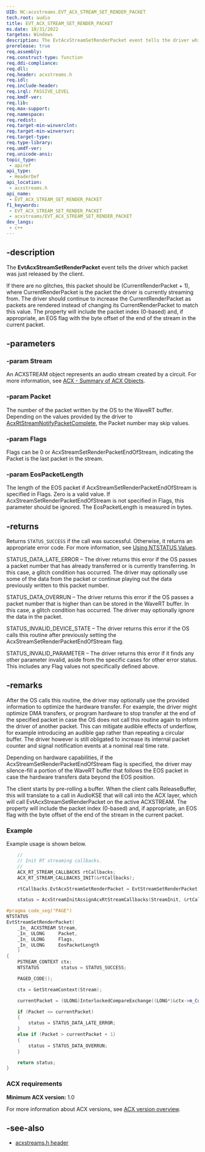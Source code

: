 ```yaml
---
UID: NC:acxstreams.EVT_ACX_STREAM_SET_RENDER_PACKET
tech.root: audio
title: EVT_ACX_STREAM_SET_RENDER_PACKET
ms.date: 10/31/2022
targetos: Windows
description: The EvtAcxStreamSetRenderPacket event tells the driver which packet was just released by the client.
prerelease: true
req.assembly: 
req.construct-type: function
req.ddi-compliance: 
req.dll: 
req.header: acxstreams.h
req.idl: 
req.include-header: 
req.irql: PASSIVE_LEVEL
req.kmdf-ver: 
req.lib: 
req.max-support: 
req.namespace: 
req.redist: 
req.target-min-winverclnt: 
req.target-min-winversvr: 
req.target-type: 
req.type-library: 
req.umdf-ver: 
req.unicode-ansi: 
topic_type:
 - apiref
api_type:
 - HeaderDef
api_location:
 - acxstreams.h
api_name:
 - EVT_ACX_STREAM_SET_RENDER_PACKET
f1_keywords:
 - EVT_ACX_STREAM_SET_RENDER_PACKET
 - acxstreams/EVT_ACX_STREAM_SET_RENDER_PACKET
dev_langs:
 - c++
---
```


## -description

The **EvtAcxStreamSetRenderPacket** event tells the driver which packet was just released by the client.

If there are no glitches, this packet should be (CurrentRenderPacket + 1), where CurrentRenderPacket is the packet the driver is currently streaming from. The driver should continue to increase the CurrentRenderPacket as packets are rendered instead of changing its CurrentRenderPacket to match this value. The property will include the packet index (0-based) and, if appropriate, an EOS flag with the byte offset of the end of the stream in the current packet.

## -parameters

### -param Stream

An ACXSTREAM object represents an audio stream created by a circuit. For more information, see [ACX - Summary of ACX Objects](/windows-hardware/drivers/audio/acx-summary-of-objects).

### -param Packet

The number of the packet written by the OS to the WaveRT buffer. Depending on the values provided by the driver to [AcxRtStreamNotifyPacketComplete](nf-acxstreams-acxrtstreamnotifypacketcomplete.md), the Packet number may skip values.

### -param Flags

Flags can be 0 or AcxStreamSetRenderPacketEndOfStream, indicating the Packet is the last packet in the stream.

### -param EosPacketLength

The length of the EOS packet if AcxStreamSetRenderPacketEndOfStream is specified in Flags. Zero is a valid value. If AcxStreamSetRenderPacketEndOfStream is not specified in Flags, this parameter should be ignored. The EosPacketLength is measured in bytes.

## -returns

Returns `STATUS_SUCCESS` if the call was successful. Otherwise, it returns an appropriate error code. For more information, see [Using NTSTATUS Values](/windows-hardware/drivers/kernel/using-ntstatus-values).

STATUS_DATA_LATE_ERROR – The driver returns this error if the OS passes a packet number that has already transferred or is currently transferring. In this case, a glitch condition has occurred. The driver may optionally use some of the data from the packet or continue playing out the data previously written to this packet number.

STATUS_DATA_OVERRUN – The driver returns this error if the OS passes a packet number that is higher than can be stored in the WaveRT buffer. In this case, a glitch condition has occurred. The driver may optionally ignore the data in the packet.

STATUS_INVALID_DEVICE_STATE – The driver returns this error if the OS calls this routine after previously setting the AcxStreamSetRenderPacketEndOfStream flag.

STATUS_INVALID_PARAMETER – The driver returns this error if it finds any other parameter invalid, aside from the specific cases for other error status. This includes any Flag values not specifically defined above.

## -remarks

After the OS calls this routine, the driver may optionally use the provided information to optimize the hardware transfer. For example, the driver might optimize DMA transfers, or program hardware to stop transfer at the end of the specified packet in case the OS does not call this routine again to inform the driver of another packet. This can mitigate audible effects of underflow, for example introducing an audible gap rather than repeating a circular buffer. The driver however is still obligated to increase its internal packet counter and signal notification events at a nominal real time rate.

Depending on hardware capabilities, if the AcxStreamSetRenderPacketEndOfStream flag is specified, the driver may silence-fill a portion of the WaveRT buffer that follows the EOS packet in case the hardware transfers data beyond the EOS position.

The client starts by pre-rolling a buffer. When the client calls ReleaseBuffer, this will translate to a call in AudioKSE that will call into the ACX layer, which will call EvtAcxStreamSetRenderPacket on the active ACXSTREAM. The property will include the packet index (0-based) and, if appropriate, an EOS flag with the byte offset of the end of the stream in the current packet.  
  
### Example

Example usage is shown below.

```cpp
    //
    // Init RT streaming callbacks.
    //
    ACX_RT_STREAM_CALLBACKS rtCallbacks;
    ACX_RT_STREAM_CALLBACKS_INIT(&rtCallbacks);

    rtCallbacks.EvtAcxStreamSetRenderPacket = EvtStreamSetRenderPacket;

    status = AcxStreamInitAssignAcxRtStreamCallbacks(StreamInit, &rtCallbacks);
```

```cpp
#pragma code_seg("PAGE")
NTSTATUS
EvtStreamSetRenderPacket(
    _In_ ACXSTREAM Stream,
    _In_ ULONG     Packet,
    _In_ ULONG     Flags,
    _In_ ULONG     EosPacketLength
    )
{
    PSTREAM_CONTEXT ctx;
    NTSTATUS        status = STATUS_SUCCESS;

    PAGED_CODE();

    ctx = GetStreamContext(Stream);

    currentPacket = (ULONG)InterlockedCompareExchange((LONG*)&ctx->m_CurrentPacket, -1, -1);

    if (Packet <= currentPacket)
    {
        status = STATUS_DATA_LATE_ERROR;
    }
    else if (Packet > currentPacket + 1)
    {
        status = STATUS_DATA_OVERRUN;
    }

    return status;
}
```

### ACX requirements

**Minimum ACX version:** 1.0

For more information about ACX versions, see [ACX version overview](/windows-hardware/drivers/audio/acx-version-overview).

## -see-also

- [acxstreams.h header](index.md)
